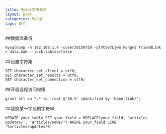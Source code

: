 ```yaml
---
title: MySql常用命令
layout: post
categories: MySql
tags: 命令
---
```

##数据库备份

	mysqldump -h 192.168.1.4 -uuser20150720 -plYCVa7Ljwm kongv2 friendLink > data.bak --lock-tables=false
##设置字符集

	SET character_set_client = utf8;
	SET character_set_results = utf8;
	SET character_set_connection = utf8;
##开启远程访问权限

	grant all on *.* to 'root'@'10.%' identified by 'home,link/';
##替换某一字段的字符串

	UPDATE your_table SET your_field = REPLACE(your_field, 'articles updates/', 'articles/news/') WHERE your_field LIKE '%articles/updates/%'